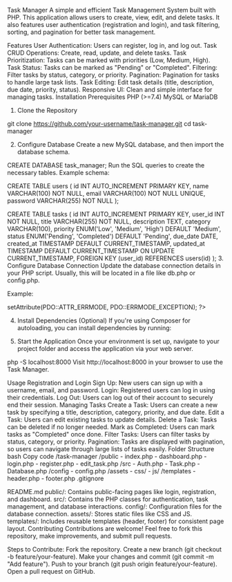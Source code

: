 Task Manager
A simple and efficient Task Management System built with PHP. This application allows users to create, view, edit, and delete tasks. It also features user authentication (registration and login), and task filtering, sorting, and pagination for better task management.

Features
User Authentication: Users can register, log in, and log out.
Task CRUD Operations: Create, read, update, and delete tasks.
Task Prioritization: Tasks can be marked with priorities (Low, Medium, High).
Task Status: Tasks can be marked as "Pending" or "Completed".
Filtering: Filter tasks by status, category, or priority.
Pagination: Pagination for tasks to handle large task lists.
Task Editing: Edit task details (title, description, due date, priority, status).
Responsive UI: Clean and simple interface for managing tasks.
Installation
Prerequisites
PHP (>=7.4)
MySQL or MariaDB
 

1. Clone the Repository
 
git clone https://github.com/your-username/task-manager.git
cd task-manager

2. Configure Database
Create a new MySQL database, and then import the database schema.


CREATE DATABASE task_manager;
Run the SQL queries to create the necessary tables. Example schema:

CREATE TABLE users (
    id INT AUTO_INCREMENT PRIMARY KEY,
    name VARCHAR(100) NOT NULL,
    email VARCHAR(100) NOT NULL UNIQUE,
    password VARCHAR(255) NOT NULL
);

CREATE TABLE tasks (
    id INT AUTO_INCREMENT PRIMARY KEY,
    user_id INT NOT NULL,
    title VARCHAR(255) NOT NULL,
    description TEXT,
    category VARCHAR(100),
    priority ENUM('Low', 'Medium', 'High') DEFAULT 'Medium',
    status ENUM('Pending', 'Completed') DEFAULT 'Pending',
    due_date DATE,
    created_at TIMESTAMP DEFAULT CURRENT_TIMESTAMP,
    updated_at TIMESTAMP DEFAULT CURRENT_TIMESTAMP ON UPDATE CURRENT_TIMESTAMP,
    FOREIGN KEY (user_id) REFERENCES users(id)
);
3. Configure Database Connection
Update the database connection details in your PHP script. Usually, this will be located in a file like db.php or config.php.

Example:

<?php
$pdo = new PDO('mysql:host=localhost;dbname=task_manager', 'username', 'password');
$pdo->setAttribute(PDO::ATTR_ERRMODE, PDO::ERRMODE_EXCEPTION);
?>

4. Install Dependencies (Optional)
If you're using Composer for autoloading, you can install dependencies by running:

5. Start the Application
Once your environment is set up, navigate to your project folder and access the application via your web server.


php -S localhost:8000
Visit http://localhost:8000 in your browser to use the Task Manager.

Usage
Registration and Login
Sign Up: New users can sign up with a username, email, and password.
Login: Registered users can log in using their credentials.
Log Out: Users can log out of their account to securely end their session.
Managing Tasks
Create a Task: Users can create a new task by specifying a title, description, category, priority, and due date.
Edit a Task: Users can edit existing tasks to update details.
Delete a Task: Tasks can be deleted if no longer needed.
Mark as Completed: Users can mark tasks as "Completed" once done.
Filter Tasks: Users can filter tasks by status, category, or priority.
Pagination: Tasks are displayed with pagination, so users can navigate through large lists of tasks easily.
Folder Structure
bash
Copy code
/task-manager
    /public
        - index.php
        - dashboard.php
        - login.php
        - register.php
        - edit_task.php
    /src
        - Auth.php
        - Task.php
        - Database.php
    /config
        - config.php
    /assets
        - css/
        - js/
    /templates
        - header.php
        - footer.php
    .gitignore

README.md
public/: Contains public-facing pages like login, registration, and dashboard.
src/: Contains the PHP classes for authentication, task management, and database interactions.
config/: Configuration files for the database connection.
assets/: Stores static files like CSS and JS.
templates/: Includes reusable templates (header, footer) for consistent page layout.
Contributing
Contributions are welcome! Feel free to fork this repository, make improvements, and submit pull requests.

Steps to Contribute:
Fork the repository.
Create a new branch (git checkout -b feature/your-feature).
Make your changes and commit (git commit -m "Add feature").
Push to your branch (git push origin feature/your-feature).
Open a pull request on GitHub.